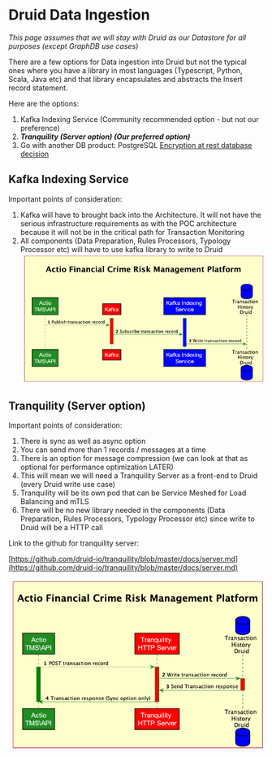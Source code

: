 # Druid Data Ingestion

*This page assumes that we will stay with Druid as our Datastore for all purposes (except GraphDB use cases)*

There are a few options for Data ingestion into Druid but not the typical ones where you have a library in most languages (Typescript, Python, Scala, Java etc) and that library encapsulates and abstracts the Insert record statement.

Here are the options:

1. Kafka Indexing Service (Community recommended option - but not our preference)
2. ***Tranquility (Server option) (Our preferred option)***
3. Go with another DB product: PostgreSQL [Encryption at rest database decision](Encryption-At-Rest-Database-Decision.md)

## Kafka Indexing Service

Important points of consideration:

1. Kafka will have to brought back into the Architecture. It will not have the serious infrastructure requirements as with the POC architecture because it will not be in the critical path for Transaction Monitoring
2. All components (Data Preparation, Rules Processors, Typology Processor etc) will have to use kafka library to write to Druid
![](../../Images/kafkaindexing.png)

## Tranquility (Server option)

Important points of consideration:

1. There is sync as well as async option
2. You can send more than 1 records / messages at a time
3. There is an option for message compression (we can look at that as optional for performance optimization LATER)
4. This will mean we will need a Tranquility Server as a front-end to Druid (every Druid write use case)
5. Tranquility will be its own pod that can be Service Meshed for Load Balancing and mTLS
6. There will be no new library needed in the components (Data Preparation, Rules Processors, Typology Processor etc) since write to Druid will be a HTTP call

Link to the github for tranquility server:

[https://github.com/druid-io/tranquility/blob/master/docs/server.md](https://github.com/druid-io/tranquility/blob/master/docs/server.md)

![](../../Images/tranquilityhttp.png)